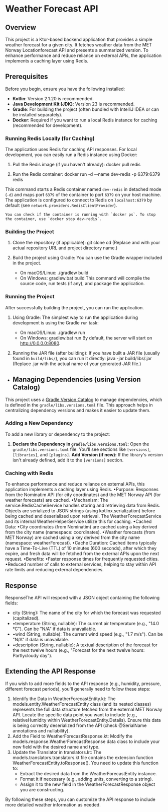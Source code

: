 # Weather Forecast API

## Overview

This project is a Ktor-based backend application that provides a simple weather forecast for a given city. It fetches weather data from the MET Norway Locationforecast API and presents a summarized version. To enhance performance and reduce reliance on external APIs, the application implements a caching layer using Redis.

## Prerequisites

Before you begin, ensure you have the following installed:

*   **Kotlin**: Version 2.1.20 is recommended.
*   **Java Development Kit (JDK)**: Version 23 is recommended.
*   **Gradle**: For building the project (often bundled with IntelliJ IDEA or can be installed separately).
*   **Docker**: Required if you want to run a local Redis instance for caching (recommended for development).

### Running Redis Locally (for Caching)

The application uses Redis for caching API responses. For local development, you can easily run a Redis instance using Docker:
1.  Pull the Redis image (if you haven't already):
    docker pull redis

2.  Run the Redis container:
    docker run -d --name dev-redis -p 6379:6379 redis

This command starts a Redis container named `dev-redis` in detached mode (`-d`) and maps port `6379` of the container to port `6379` on your host machine. The application is configured to connect to Redis on `localhost:6379` by default (see `network.providers.RedisClientProvider`).

    You can check if the container is running with `docker ps`. To stop the container, use `docker stop dev-redis`.

### Building the Project

1.  Clone the repository (if applicable):
    git clone <your-repository-url>
    cd <your-project-directory>
    (Replace <your-repository-url> and <your-project-directory> with your actual repository URL and project directory name.)

2.  Build the project using Gradle:
    You can use the Gradle wrapper included in the project.
    -   On macOS/Linux:
        ./gradlew build
    -   On Windows:
        gradlew.bat build
        This command will compile the source code, run tests (if any), and package the application.

### Running the Project

After successfully building the project, you can run the application.

1.  Using Gradle:
    The simplest way to run the application during development is using the Gradle `run` task:
    -   On macOS/Linux:
        ./gradlew run
    -   On Windows:
        gradlew.bat run
        By default, the server will start on http://0.0.0.0:8080.

2.  Running the JAR file (after building):
    If you have built a JAR file (usually found in `build/libs/`), you can run it directly:
    java -jar build/libs/<your-jar-file-name>.jar
    (Replace <your-jar-file-name>.jar with the actual name of your generated JAR file.)

* ## Managing Dependencies (using Version Catalog)

This project uses a [Gradle Version Catalog](https://docs.gradle.org/current/userguide/version_catalog_basics.html) to manage dependencies, which is defined in the `gradle/libs.versions.toml` file. This approach helps in centralizing dependency versions and makes it easier to update them.

### Adding a New Dependency

To add a new library or dependency to the project:

1.  **Declare the Dependency in `gradle/libs.versions.toml`:**
    Open the `gradle/libs.versions.toml` file. You'll see sections like `[versions]`, `[libraries]`, and `[plugins]`.
    **Add Version (if new):** If the library's version isn't already defined, add it to the `[versions]` section.

### Caching with Redis
To enhance performance and reduce reliance on external APIs, this application implements a caching layer using Redis.
•Purpose: Responses from the Nominatim API (for city coordinates) and the MET Norway API (for weather forecasts) are cached.
•Mechanism: The service.RedisCacheService handles storing and retrieving data from Redis. Objects are serialized to JSON strings (using kotlinx.serialization) before being cached and deserialized upon retrieval. The WeatherForecastService and its internal WeatherHelperService utilize this for caching.
•Cached Data:
    •City coordinates (from Nominatim) are cached using a key derived from the city name (namespace: coordinates).
    •Weather forecasts (from MET Norway) are cached using a key derived from the city name (namespace: weatherForecast).
•Cache Duration: Cached items typically have a Time-To-Live (TTL) of 10 minutes (600 seconds), after which they expire, and fresh data will be fetched from the external APIs upon the next request.
•Benefits:
    •Faster response times for frequently requested cities.
    •Reduced number of calls to external services, helping to stay within API rate limits and reducing external dependencies.

## Response
ResponseThe API will respond with a JSON object containing the following fields:
* city (String): The name of the city for which the forecast was requested (capitalized).
* •temperature (String, nullable): The current air temperature (e.g., "14.0 °C"). Can be "N/A" if data is unavailable.
* •wind (String, nullable): The current wind speed (e.g., "1.7 m/s"). Can be "N/A" if data is unavailable.
* •description (String, nullable): A textual description of the forecast for the next twelve hours (e.g., "Forecast for the next twelve hours: Partlycloudy day").

## Extending the API Response
If you wish to add more fields to the API response (e.g., humidity, pressure, 
different forecast periods), you'll generally need to follow these steps:

1. Identify the Data in WeatherForecastEntity.kt: The models.entity.WeatherForecastEntity class (and its nested classes) represents the full data structure fetched from the external MET Norway API. Locate the specific data point you want to include (e.g., relativeHumidity within WeatherForecastEntity.Details). Ensure this data is being correctly deserialized from the API (check @SerialName annotations and nullability).
2. Add the Field to WeatherForecastResponse.kt: Modify the models.response.WeatherForecastResponse data class to include your new field with the desired name and type.
3. Update the Translator in translators.kt: The models.translators.translators.kt file contains the extension function WeatherForecastEntity.toResponse(). You need to update this function to:
    * Extract the desired data from the WeatherForecastEntity instance.
    * Format it if necessary (e.g., adding units, converting to a string).
    * Assign it to the new field in the WeatherForecastResponse object you are constructing.

By following these steps, you can customize the API response to include more detailed weather information as needed.